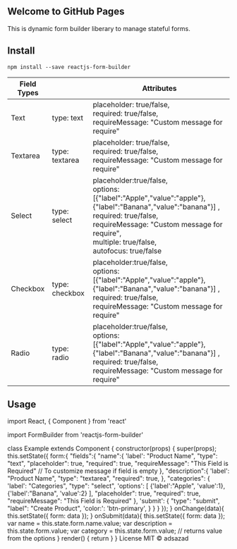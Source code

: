 ## Welcome to GitHub Pages

This is dynamic form builder liberary to manage stateful forms.


## Install
`npm install --save reactjs-form-builder`

|Field Types|   |Attributes   |
|-----------|---|-------------|
| Text      | type: text  | placeholder: true/false,<br />required: true/false,<br />requireMessage: "Custom message for require"            |
| Textarea  | type: textarea| placeholder: true/false,<br />required: true/false,<br />requireMessage: "Custom message for require" |
| Select    | type: select | placeholder:true/false,<br />options:[{"label":"Apple","value":"apple"},{"label":"Banana","value":"banana"}] ,<br />required: true/false,<br />requireMessage: "Custom message for require", <br />multiple: true/false,<br /> autofocus: true/false |
| Checkbox  | type: checkbox| placeholder:true/false,<br /> options:[{"label":"Apple","value":"apple"},{"label":"Banana","value":"banana"}] ,<br />required: true/false,<br />requireMessage: "Custom message for require"|
| Radio     | type: radio| placeholder:true/false,<br /> options:[{"label":"Apple","value":"apple"},{"label":"Banana","value":"banana"}] ,<br />required: true/false,<br />requireMessage: "Custom message for require"|


## Usage
import React, { Component } from 'react'

import FormBuilder from 'reactjs-form-builder'

class Example extends Component {
  constructor(props) {
    super(props);
    this.setState({
      form:{
        "fields":{
          "name":{
            'label': "Product Name",
            "type": "text",
            "placeholder": true,
            "required": true,
            "requireMessage": "This Field is Required" // To customize message if field is empty
          },
          "description":{
            'label': "Product Name",
            "type": "textarea",
            "required": true,
          },
          "categories": {
             'label': "Categories",
              "type": "select",
              'options': [
                {'label':"Apple", 'value':1},
                {'label':"Banana", 'value':2}
              ],
              "placeholder": true,
              "required": true,
              "requireMessage": "This Field is Required"
         },
         'submit': {
            "type": "submit",
            "label": "Create Product",
            'color:': 'btn-primary',
          }
        }
      }
    });
  }
  onChange(data){
    this.setState({
      form: data
    });
  }
  onSubmit(data){
    this.setState({
      form: data
    });
    var name = this.state.form.name.value;
    var description = this.state.form.value;
    var category = this.state.form.value; // returns value from the options
  }
  render() {
    return <FormBuilder
      fields={this.state.form}
      onChange={this.onChange.bind(this)}
      onSubmit={this.onSubmit.bind(this)}
    />
  }
}
License
MIT © adsazad




